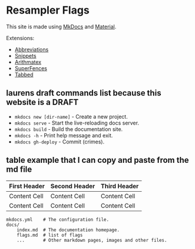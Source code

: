 # Resampler Flags

This site is made using [MkDocs](https://www.mkdocs.org) and [Material](https://squidfunk.github.io/mkdocs-material/).

Extensions:

* [Abbreviations](https://python-markdown.github.io/extensions/abbreviations/)
* [Snippets](https://facelessuser.github.io/pymdown-extensions/extensions/snippets/)
* [Arithmatex](https://facelessuser.github.io/pymdown-extensions/extensions/arithmatex/)
* [SuperFences](https://facelessuser.github.io/pymdown-extensions/extensions/superfences/)
* [Tabbed](https://facelessuser.github.io/pymdown-extensions/extensions/tabbed/)


## laurens draft commands list because this website is a DRAFT

* `mkdocs new [dir-name]` - Create a new project.
* `mkdocs serve` - Start the live-reloading docs server.
* `mkdocs build` - Build the documentation site.
* `mkdocs -h` - Print help message and exit.
* `mkdocs gh-deploy` - Commit (crimes).

## table example that I can copy and paste from the md file
| First Header | Second Header | Third Header |
| ------------ | ------------- | ------------ |
| Content Cell | Content Cell  | Content Cell |
| Content Cell | Content Cell  | Content Cell |

    mkdocs.yml    # The configuration file.
    docs/
        index.md  # The documentation homepage.
		flags.md  # list of flags
        ...       # Other markdown pages, images and other files.
